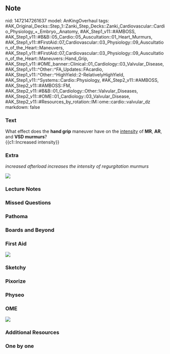 ## Note
nid: 1472147261637
model: AnKingOverhaul
tags: #AK_Original_Decks::Step_1::Zanki_Step_Decks::Zanki_Cardiovascular::Cardio_Physiology_+_Embryo,_Anatomy, #AK_Step1_v11::#AMBOSS, #AK_Step1_v11::#B&B::05_Cardio::05_Auscultation::01_Heart_Murmurs, #AK_Step1_v11::#FirstAid::07_Cardiovascular::03_Physiology::09_Auscultation_of_the_Heart::Maneuvers, #AK_Step1_v11::#FirstAid::07_Cardiovascular::03_Physiology::09_Auscultation_of_the_Heart::Maneuvers::Hand_Grip, #AK_Step1_v11::#OME_banner::Clinical::01_Cardiology::03_Valvular_Disease, #AK_Step1_v11::^Other::^FA_Updates::FAcardio, #AK_Step1_v11::^Other::^HighYield::2-RelativelyHighYield, #AK_Step1_v11::^Systems::Cardio::Physiology, #AK_Step2_v11::#AMBOSS, #AK_Step2_v11::#AMBOSS::FM, #AK_Step2_v11::#B&B::01_Cardiology::Other::Valvular_Diseases, #AK_Step2_v11::#OME::01_Cardiology::03_Valvular_Disease, #AK_Step2_v11::#Resources_by_rotation::IM::ome::cardio::valvular_dz
markdown: false

### Text
<div>
  What effect does the <b>hand grip</b> maneuver have on the
  <u>intensity</u> of <b>MR</b>, <b>AR</b>, and <b>VSD murmurs</b>?
</div>
<div>
  {{c1::Increased intensity}}
</div>

### Extra
<i>increased afterload increases the intensity of regurgitation
murmurs</i>
<div><img src="paste-52291226829117.jpg"></div>

### Lecture Notes


### Missed Questions


### Pathoma


### Boards and Beyond


### First Aid
<img src="paste-709026086126088.jpg">

### Sketchy


### Pixorize


### Physeo


### OME
<div class="ome-widget">
  <a href=
  "https://onlinemeded.org/spa/cardiology/valvular-disease/acquire?ref=anki">
  <img src="_OME_AnkiFlashcards_Lesson_3.png"></a>
</div>

### Additional Resources


### One by one

